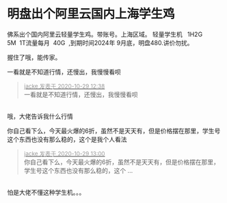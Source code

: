 # 明盘出个阿里云国内上海学生鸡


佛系出个国内阿里云轻量学生鸡。带账号。上海区域。 轻量学生机&nbsp; &nbsp;1H2G 5M&nbsp;&nbsp;1T流量每月&nbsp;&nbsp;40G&nbsp;&nbsp;,到期时间2024年 9月底，明盘480.讲价勿扰。

握住了哦，能传家。

一看就是不知道行情，还慢出，我慢慢看呗

<div class="quote"><blockquote><font size="2"><a href="https://www.hostloc.com/forum.php?mod=redirect&amp;goto=findpost&amp;pid=9368728&amp;ptid=759767" target="_blank"><font color="#999999">jacke 发表于 2020-10-29 12:38</font></a></font><br />
一看就是不知道行情，还慢出，我慢慢看呗</blockquote></div><br />
哦，大佬告诉我什么行情

你自己看下么，今天最火爆的6折，虽然不是天天有，但是价格摆在那里，学生号这个东西也没有那么稳的，这个是我个人看法

<div class="quote"><blockquote><font size="2"><a href="https://www.hostloc.com/forum.php?mod=redirect&amp;goto=findpost&amp;pid=9368799&amp;ptid=759767" target="_blank"><font color="#999999">jacke 发表于 2020-10-29 13:00</font></a></font><br />
你自己看下么，今天最火爆的6折，虽然不是天天有，但是价格摆在那里，学生号这个东西也没有那么稳的，这个 ...</blockquote></div><br />
怕是大佬不懂这种学生机。。。
